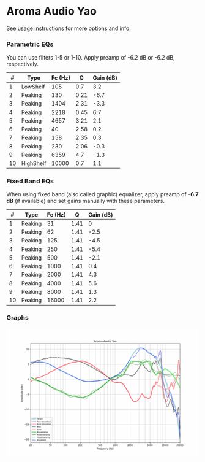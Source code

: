 # Aroma Audio Yao
See [usage instructions](https://github.com/jaakkopasanen/AutoEq#usage) for more options and info.

### Parametric EQs
You can use filters 1-5 or 1-10. Apply preamp of -6.2 dB or -6.2 dB, respectively.

|   # | Type      |   Fc (Hz) |    Q |   Gain (dB) |
|-----|-----------|-----------|------|-------------|
|   1 | LowShelf  |       105 | 0.7  |         3.2 |
|   2 | Peaking   |       130 | 0.21 |        -6.7 |
|   3 | Peaking   |      1404 | 2.31 |        -3.3 |
|   4 | Peaking   |      2218 | 0.45 |         6.7 |
|   5 | Peaking   |      4657 | 3.21 |         2.1 |
|   6 | Peaking   |        40 | 2.58 |         0.2 |
|   7 | Peaking   |       158 | 2.35 |         0.3 |
|   8 | Peaking   |       230 | 2.06 |        -0.3 |
|   9 | Peaking   |      6359 | 4.7  |        -1.3 |
|  10 | HighShelf |     10000 | 0.7  |         1.1 |

### Fixed Band EQs
When using fixed band (also called graphic) equalizer, apply preamp of **-6.7 dB** (if available) and set gains manually with these parameters.

|   # | Type    |   Fc (Hz) |    Q |   Gain (dB) |
|-----|---------|-----------|------|-------------|
|   1 | Peaking |        31 | 1.41 |         0   |
|   2 | Peaking |        62 | 1.41 |        -2.5 |
|   3 | Peaking |       125 | 1.41 |        -4.5 |
|   4 | Peaking |       250 | 1.41 |        -5.4 |
|   5 | Peaking |       500 | 1.41 |        -2.1 |
|   6 | Peaking |      1000 | 1.41 |         0.4 |
|   7 | Peaking |      2000 | 1.41 |         4.3 |
|   8 | Peaking |      4000 | 1.41 |         5.6 |
|   9 | Peaking |      8000 | 1.41 |         1.3 |
|  10 | Peaking |     16000 | 1.41 |         2.2 |

### Graphs
![](./Aroma%20Audio%20Yao.png)
